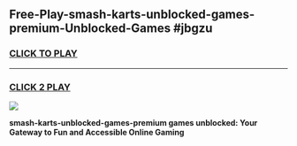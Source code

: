 
## Free-Play-smash-karts-unblocked-games-premium-Unblocked-Games #jbgzu
<h3>
<a href="https://news.freeplayer.one?title=smash-karts-unblocked-games-premium&ref=8M">CLICK TO PLAY</a></h3>
<hr>

<h3>
<a href="https://news.freeplayer.one?title=smash-karts-unblocked-games-premium&ref=8M">CLICK 2 PLAY</a>
  
</h3>

<a href="https://news.freeplayer.one?title=smash-karts-unblocked-games-premium&ref=8M"><img src="https://clearcache.store/games.png"></a>


**smash-karts-unblocked-games-premium games unblocked: Your Gateway to Fun and Accessible Online Gaming**
